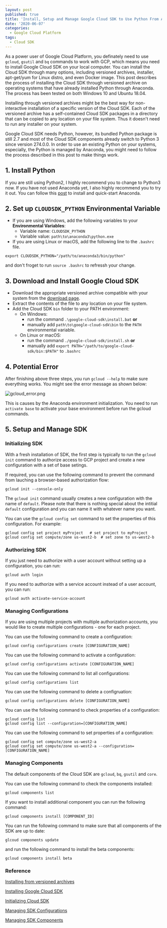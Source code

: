 ```yaml
---
layout: post
published: true
title: 'Install, Setup and Manage Google Cloud SDK to Use Python From Anaconda'
date: '2020-06-07'
categories:
  - Google Cloud Platform
tags:
  - Cloud SDK
---
```



As a power user of Google Cloud Platform, you definately need to use `gcloud`, `gsutil` and `bq` commands to work with GCP, which means you need to install Google Cloud SDK on your local computer. You can install the Cloud SDK through many options, including versioned archives, installer, apt-get/yum for Linux distro, and even Docker image. This post describes the process of installing the Cloud SDK through versioned archive on operating systems that have already installed Python through Anaconda. The process has been tested on both Windows 10 and Ubuntu 18.04.
<!--more-->

Installing through versioned archives might be the best way for non-interactive installation of a specific version of the Cloud SDK. Each of the versioned archive has a self-contained Cloud SDK packages in a directory that can be copied to any location on your file system. Thus it doesn't need to run any installer on your system.

Google Cloud SDK needs Python, however, its bundled Python package is still 2.7 and most of the Cloud SDK components already switch to Python 3 since version 274.0.0. In order to use an existing Python on your systems, especially, the Python is managed by Anaconda, you might need to follow the process described in this post to make things work.

## 1. Install Python

If you are still using Python2, I highly recommend you to change to Python3 now. If you have not used Anaconda yet, I also highly recommend you to try it out. You can follow this [post](http://leifengblog.net/blog/installing-and-managing-python-and-packages-with-anaconda/) to install and quick-start Anaconda.

## 2. Set up `CLOUDSDK_PYTHON` Environmental Variable

- If you are using Windows, add the following  variables to your **Environmental Variables**:
    - Variable name: `CLOUDSDK_PYTHON`
    - Variable value: `path\to\anaconda3\python.exe`
- If you are using Linux or macOS, add the following line to the `.bashrc` file.

```
export CLOUDSDK_PYTHON="/path/to/anaconda3/bin/python"
```

and don't froget to run `source .bashrc` to refressh your change.

## 3. Download and Install Google Cloud SDK

- Download the appropriate versioned archive compatible with your system from the [download page](https://cloud.google.com/sdk/docs/downloads-versioned-archives).
- Extract the contents of the file to any location on your file system.
- Add the Cloud SDK `bin` folder to your PATH environment:
    - On Windows:
        - run the command `.\google-cloud-sdk\install.bat` **or**
        - manually add `path\to\google-cloud-sdk\bin` to the `PATH` environmental variable.
    - On Linux or macOS:
        - run the command `./google-cloud-sdk/install.sh` **or**
        - manually add `export PATH="/path/to/google-cloud-sdk/bin:$PATH"` to `.bashrc`


## 4. Potential Error

After finishing above three steps, you run `gcloud --help` to make sure everything works. You might see the error message as shown below:

![gcloud_error.png]({{site.baseurl}}/img/post/gcloud_error.jpg)


This is causes by the Anaconda environment initialization. You need to run `activate base` to activate your base environment before run the gcloud commands.


## 5. Setup and Manage SDK

### Initializing SDK
With a fresh installation of SDK, the first step is typically to run the `gcloud init` command to authorize access to GCP project and create a new configuration with a set of base setings.

If required, you can use the following command to prevent the command from lauching a browser-based authorization flow:
```
gcloud init --console-only
```

The `gcloud init` command usually creates a new configuration with the name of `default`. Please note that there is nothing special about the intitial `default` configuration and you can name it with whatever name you want.

You can use the `gcloud config set` command to set the properties of this configuration. For example:
```
gcloud config set project myProject   # set project to myProject
gcloud config set compute/zone us-west2-b  # set zone to us-west2-b
```


### Authorizing SDK
If you just need to authorize with a user account without setting up a configuration, you can run:

```
gcloud auth login
```

If you need to authorize with a service account instead of a user account, you can run:
```
gcloud auth activate-service-account
```

### Managing Configurations
If you are using multiple projects with multiple authorization accounts, you would like to create multiple configurations - one for each project. 

You can use the following command to create a configuration:
```
gcloud config configurations create [CONFIGURATION_NAME]
```

You can use the following command to activate a configuration:
```
gcloud config configurations activate [CONFIGURATION_NAME]
```

You can use the following command to list all configurations:
```
gcloud config configurations list
```

You can use the following command to delete a configruation:
```
gcloud config configurations delete [CONFIGURATION_NAME]
```

You can use the following command to check properties of a configuration:
```
gcloud config list   
gcloud config list --configuration=[CONFIGURATION_NAME] 
```

You can use the following command to set properties of a configuration:
```
gcloud config set compute/zone us-west2-a  
gcloud config set compute/zone us-west2-a --configuration=[CONFIGURATION_NAME] 
```


### Managing Components

The default components of the Cloud SDK are `gcloud`, `bq`, `gsutil` and `core`. 

You can use the following command to check the components installed:
```
gcloud components list
```

If you want to install additional component you can run the following command:
```
gcloud components install [COMPONENT_ID]
```

You can run the following command to make sure that all components of the SDK are up to date:
```
glcoud components update
```

and run the following command to install the beta components:
```
gcloud components install beta
```


### Reference

[Installing from versioned archives](https://cloud.google.com/sdk/docs/downloads-versioned-archives)

[Installing Google Cloud SDK](https://cloud.google.com/sdk/install)

[Initializing Cloud SDK](https://cloud.google.com/sdk/docs/initializing)

[Managing SDK Configurations](https://cloud.google.com/sdk/docs/configurations)

[Managing SDK Components](https://cloud.google.com/sdk/docs/components)
